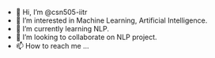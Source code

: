 - 👋 Hi, I’m @csn505-iitr
- 👀 I’m interested in Machine Learning, Artificial Intelligence.
- 🌱 I’m currently learning NLP.
- 💞️ I’m looking to collaborate on NLP project.
- 📫 How to reach me ...

<!---
csn505-iitr/csn505-iitr is a ✨ special ✨ repository because its `README.md` (this file) appears on your GitHub profile.
You can click the Preview link to take a look at your changes.
--->
